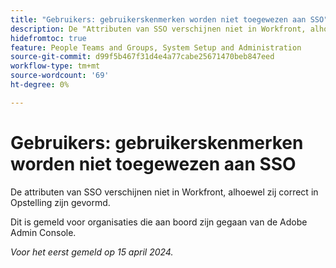 ```yaml
---
title: "Gebruikers: gebruikerskenmerken worden niet toegewezen aan SSO"
description: De "Attributen van SSO verschijnen niet in Workfront, alhoewel zij correct in Opstelling zijn gevormd."
hidefromtoc: true
feature: People Teams and Groups, System Setup and Administration
source-git-commit: d99f5b467f31d4e4a77cabe25671470beb847eed
workflow-type: tm+mt
source-wordcount: '69'
ht-degree: 0%

---
```



# Gebruikers: gebruikerskenmerken worden niet toegewezen aan SSO

De attributen van SSO verschijnen niet in Workfront, alhoewel zij correct in Opstelling zijn gevormd.

Dit is gemeld voor organisaties die aan boord zijn gegaan van de Adobe Admin Console.

_Voor het eerst gemeld op 15 april 2024._
